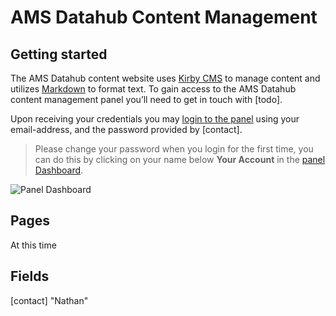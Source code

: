 # AMS Datahub Content Management

## Getting started
The AMS Datahub content website uses [Kirby CMS](todo) to manage content and utilizes [Markdown](todo) to format text. To gain access to the AMS Datahub content management panel you’ll need to get in touch with [todo]. 

Upon receiving your credentials you may [login to the panel](todo) using your email-address, and the password provided by [contact].
> Please change your password when you login for the first time, you can do this by clicking on your name below __Your Account__ in the [panel Dashboard](todo).

![Panel Dashboard](/dashboard.png/)

## Pages

At this time 

## Fields

[contact] "Nathan"

